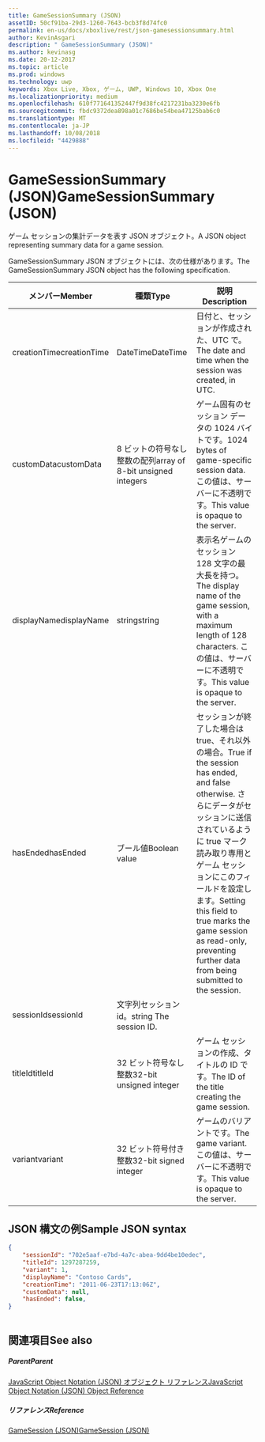 ```yaml
---
title: GameSessionSummary (JSON)
assetID: 50cf91ba-29d3-1260-7643-bcb3f8d74fc0
permalink: en-us/docs/xboxlive/rest/json-gamesessionsummary.html
author: KevinAsgari
description: " GameSessionSummary (JSON)"
ms.author: kevinasg
ms.date: 20-12-2017
ms.topic: article
ms.prod: windows
ms.technology: uwp
keywords: Xbox Live, Xbox, ゲーム, UWP, Windows 10, Xbox One
ms.localizationpriority: medium
ms.openlocfilehash: 610f771641352447f9d38fc4217231ba3230e6fb
ms.sourcegitcommit: fbdc9372dea898a01c7686be54bea47125bab6c0
ms.translationtype: MT
ms.contentlocale: ja-JP
ms.lasthandoff: 10/08/2018
ms.locfileid: "4429888"
---
```

# <a name="gamesessionsummary-json"></a><span data-ttu-id="f473a-104">GameSessionSummary (JSON)</span><span class="sxs-lookup"><span data-stu-id="f473a-104">GameSessionSummary (JSON)</span></span>
<span data-ttu-id="f473a-105">ゲーム セッションの集計データを表す JSON オブジェクト。</span><span class="sxs-lookup"><span data-stu-id="f473a-105">A JSON object representing summary data for a game session.</span></span> 
<a id="ID4EN"></a>

  
 
<span data-ttu-id="f473a-106">GameSessionSummary JSON オブジェクトには、次の仕様があります。</span><span class="sxs-lookup"><span data-stu-id="f473a-106">The GameSessionSummary JSON object has the following specification.</span></span>
 
| <span data-ttu-id="f473a-107">メンバー</span><span class="sxs-lookup"><span data-stu-id="f473a-107">Member</span></span>| <span data-ttu-id="f473a-108">種類</span><span class="sxs-lookup"><span data-stu-id="f473a-108">Type</span></span>| <span data-ttu-id="f473a-109">説明</span><span class="sxs-lookup"><span data-stu-id="f473a-109">Description</span></span>| 
| --- | --- | --- | 
| <span data-ttu-id="f473a-110">creationTime</span><span class="sxs-lookup"><span data-stu-id="f473a-110">creationTime</span></span>| <span data-ttu-id="f473a-111">DateTime</span><span class="sxs-lookup"><span data-stu-id="f473a-111">DateTime</span></span>| <span data-ttu-id="f473a-112">日付と、セッションが作成された、UTC で。</span><span class="sxs-lookup"><span data-stu-id="f473a-112">The date and time when the session was created, in UTC.</span></span> | 
| <span data-ttu-id="f473a-113">customData</span><span class="sxs-lookup"><span data-stu-id="f473a-113">customData</span></span>| <span data-ttu-id="f473a-114">8 ビットの符号なし整数の配列</span><span class="sxs-lookup"><span data-stu-id="f473a-114">array of 8-bit unsigned integers</span></span>| <span data-ttu-id="f473a-115">ゲーム固有のセッション データの 1024 バイトです。</span><span class="sxs-lookup"><span data-stu-id="f473a-115">1024 bytes of game-specific session data.</span></span> <span data-ttu-id="f473a-116">この値は、サーバーに不透明です。</span><span class="sxs-lookup"><span data-stu-id="f473a-116">This value is opaque to the server.</span></span> | 
| <span data-ttu-id="f473a-117">displayName</span><span class="sxs-lookup"><span data-stu-id="f473a-117">displayName</span></span>| <span data-ttu-id="f473a-118">string</span><span class="sxs-lookup"><span data-stu-id="f473a-118">string</span></span>| <span data-ttu-id="f473a-119">表示名ゲームのセッション 128 文字の最大長を持つ。</span><span class="sxs-lookup"><span data-stu-id="f473a-119">The display name of the game session, with a maximum length of 128 characters.</span></span> <span data-ttu-id="f473a-120">この値は、サーバーに不透明です。</span><span class="sxs-lookup"><span data-stu-id="f473a-120">This value is opaque to the server.</span></span> | 
| <span data-ttu-id="f473a-121">hasEnded</span><span class="sxs-lookup"><span data-stu-id="f473a-121">hasEnded</span></span>| <span data-ttu-id="f473a-122">ブール値</span><span class="sxs-lookup"><span data-stu-id="f473a-122">Boolean value</span></span>| <span data-ttu-id="f473a-123">セッションが終了した場合は true、それ以外の場合。</span><span class="sxs-lookup"><span data-stu-id="f473a-123">True if the session has ended, and false otherwise.</span></span> <span data-ttu-id="f473a-124">さらにデータがセッションに送信されているように true マーク読み取り専用とゲーム セッションにこのフィールドを設定します。</span><span class="sxs-lookup"><span data-stu-id="f473a-124">Setting this field to true marks the game session as read-only, preventing further data from being submitted to the session.</span></span> | 
| <span data-ttu-id="f473a-125">sessionId</span><span class="sxs-lookup"><span data-stu-id="f473a-125">sessionId</span></span>| <span data-ttu-id="f473a-126">文字列セッション id。</span><span class="sxs-lookup"><span data-stu-id="f473a-126">string The session ID.</span></span> | 
| <span data-ttu-id="f473a-127">titleId</span><span class="sxs-lookup"><span data-stu-id="f473a-127">titleId</span></span>| <span data-ttu-id="f473a-128">32 ビット符号なし整数</span><span class="sxs-lookup"><span data-stu-id="f473a-128">32-bit unsigned integer</span></span>| <span data-ttu-id="f473a-129">ゲーム セッションの作成、タイトルの ID です。</span><span class="sxs-lookup"><span data-stu-id="f473a-129">The ID of the title creating the game session.</span></span>| 
| <span data-ttu-id="f473a-130">variant</span><span class="sxs-lookup"><span data-stu-id="f473a-130">variant</span></span>| <span data-ttu-id="f473a-131">32 ビット符号付き整数</span><span class="sxs-lookup"><span data-stu-id="f473a-131">32-bit signed integer</span></span>| <span data-ttu-id="f473a-132">ゲームのバリアントです。</span><span class="sxs-lookup"><span data-stu-id="f473a-132">The game variant.</span></span> <span data-ttu-id="f473a-133">この値は、サーバーに不透明です。</span><span class="sxs-lookup"><span data-stu-id="f473a-133">This value is opaque to the server.</span></span>| 
  
<a id="ID4EID"></a>

 
## <a name="sample-json-syntax"></a><span data-ttu-id="f473a-134">JSON 構文の例</span><span class="sxs-lookup"><span data-stu-id="f473a-134">Sample JSON syntax</span></span>
 

```json
{
    "sessionId": "702e5aaf-e7bd-4a7c-abea-9dd4be10edec",
    "titleId": 1297287259,
    "variant": 1,
    "displayName": "Contoso Cards",
    "creationTime": "2011-06-23T17:13:06Z",
    "customData": null,
    "hasEnded": false,
}
    
```

  
<a id="ID4ERD"></a>

 
## <a name="see-also"></a><span data-ttu-id="f473a-135">関連項目</span><span class="sxs-lookup"><span data-stu-id="f473a-135">See also</span></span>
 
<a id="ID4ETD"></a>

 
##### <a name="parent"></a><span data-ttu-id="f473a-136">Parent</span><span class="sxs-lookup"><span data-stu-id="f473a-136">Parent</span></span> 

[<span data-ttu-id="f473a-137">JavaScript Object Notation (JSON) オブジェクト リファレンス</span><span class="sxs-lookup"><span data-stu-id="f473a-137">JavaScript Object Notation (JSON) Object Reference</span></span>](atoc-xboxlivews-reference-json.md)

  
<a id="ID4E4D"></a>

 
##### <a name="reference"></a><span data-ttu-id="f473a-138">リファレンス</span><span class="sxs-lookup"><span data-stu-id="f473a-138">Reference</span></span> 

[<span data-ttu-id="f473a-139">GameSession (JSON)</span><span class="sxs-lookup"><span data-stu-id="f473a-139">GameSession (JSON)</span></span>](json-gamesession.md)

   